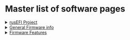 # Master list of software pages

<details markdown="1"><summary><u>rusEFI Project</u></summary>

* [rusEFI Project Overview](rusEFI-project)

</details>

<details markdown="1"><summary><u>General Firmware info</u></summary>

* [Preferred Code Style](Code-Style)
* [Debug Mode](Debug-Mode)
* [Performance Tracing](Developer-Performance-Tracing)
* [Firmware Downloads](Downloads)
* [Feature requests](Feature-Requests-the-Feature-Bounty-Program)
* [Feature ideas](I-have-an-idea)
* [How To DFU](HOWTO-DFU)
* [How To Update Firmware](HOWTO-Update-Firmware)
* [How To Upload a Tune](HOWTO-upload-tune)
* [Developing On Linux](Developing-On-Linux)
* [rusEFI Bundle](rusEFI-bundle)

</details>

<details markdown="1"><summary><u>Firmware Features</u></summary>

* See also -> [rusEFI Project Overview](rusEFI-project)
* [FSIO](FSIO)
* [Virtual Simulator](Virtual-simulator)

</details>
